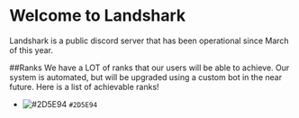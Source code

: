# Welcome to Landshark
Landshark is a public discord server that has been operational since March of this year.

##Ranks
We have a LOT of ranks that our users will be able to achieve. Our system is automated, but will be upgraded using a custom bot in the near future. Here is a list of achievable ranks!
- ![#2D5E94](https://placehold.it/15/2D5E94/000000?text=+) `#2D5E94`
